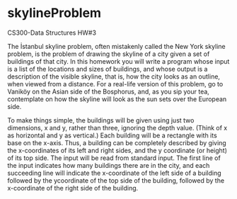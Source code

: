 # skylineProblem
CS300-Data Structures HW#3


The İstanbul skyline problem, often mistakenly called the New York skyline problem, is the problem of drawing the skyline of a city given a set of buildings of that city. In this homework you will write a program whose input is a list of the locations and sizes of buildings, and whose output is a description of the visible skyline, that is, how the city looks as an outline, when viewed from a distance. For a real-life version of this problem, go to Vaniköy on the Asian side of the Bosphorus, and, as you sip your tea, contemplate on how the skyline will look as the sun sets over the European side.

To make things simple, the buildings will be given using just two dimensions, x and y, rather than three, ignoring the depth value. (Think of x as horizontal and y as vertical.) Each building will be a rectangle with its base on the x-axis. Thus, a building can be completely described by giving the x-coordinates of its left and right sides, and the y coordinate (or height) of its top side. The input will be read from standard input. The first line of the input indicates how many buildings there are in the city, and each succeeding line will indicate the x-coordinate of the left side of a building followed by the ycoordinate of the top side of the building, followed by the x-coordinate of the right side of the building.

